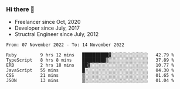 ### Hi there 👋

- Freelancer since Oct, 2020
- Developer since July, 2017
- Structral Engineer since July, 2012

<!--START_SECTION:waka-->

```text
From: 07 November 2022 - To: 14 November 2022

Ruby         9 hrs 12 mins   ██████████▓░░░░░░░░░░░░░░   42.79 %
TypeScript   8 hrs 8 mins    █████████▒░░░░░░░░░░░░░░░   37.89 %
ERB          2 hrs 18 mins   ██▓░░░░░░░░░░░░░░░░░░░░░░   10.77 %
JavaScript   55 mins         █░░░░░░░░░░░░░░░░░░░░░░░░   04.30 %
CSS          21 mins         ▒░░░░░░░░░░░░░░░░░░░░░░░░   01.65 %
JSON         13 mins         ▒░░░░░░░░░░░░░░░░░░░░░░░░   01.04 %
```

<!--END_SECTION:waka-->
